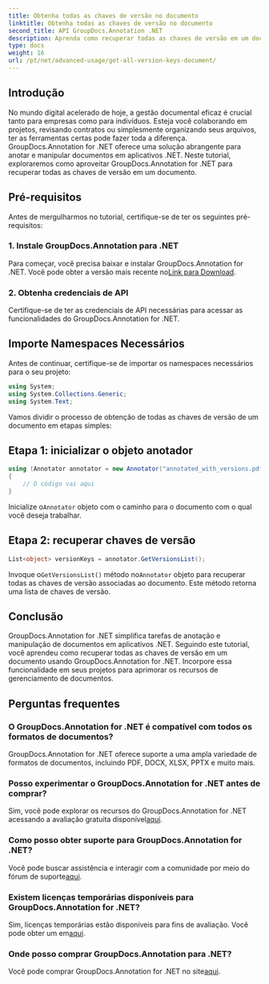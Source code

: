 ```yaml
---
title: Obtenha todas as chaves de versão no documento
linktitle: Obtenha todas as chaves de versão no documento
second_title: API GroupDocs.Annotation .NET
description: Aprenda como recuperar todas as chaves de versão em um documento usando GroupDocs.Annotation for .NET. Aprimore seus recursos de gerenciamento de documentos com este abrangente.
type: docs
weight: 16
url: /pt/net/advanced-usage/get-all-version-keys-document/
---
```

## Introdução
No mundo digital acelerado de hoje, a gestão documental eficaz é crucial tanto para empresas como para indivíduos. Esteja você colaborando em projetos, revisando contratos ou simplesmente organizando seus arquivos, ter as ferramentas certas pode fazer toda a diferença. GroupDocs.Annotation for .NET oferece uma solução abrangente para anotar e manipular documentos em aplicativos .NET. Neste tutorial, exploraremos como aproveitar GroupDocs.Annotation for .NET para recuperar todas as chaves de versão em um documento.
## Pré-requisitos
Antes de mergulharmos no tutorial, certifique-se de ter os seguintes pré-requisitos:
### 1. Instale GroupDocs.Annotation para .NET
 Para começar, você precisa baixar e instalar GroupDocs.Annotation for .NET. Você pode obter a versão mais recente no[Link para Download](https://releases.groupdocs.com/annotation/net/).
### 2. Obtenha credenciais de API
Certifique-se de ter as credenciais de API necessárias para acessar as funcionalidades do GroupDocs.Annotation for .NET.

## Importe Namespaces Necessários
Antes de continuar, certifique-se de importar os namespaces necessários para o seu projeto:
```csharp
using System;
using System.Collections.Generic;
using System.Text;
```

Vamos dividir o processo de obtenção de todas as chaves de versão de um documento em etapas simples:
## Etapa 1: inicializar o objeto anotador
```csharp
using (Annotator annotator = new Annotator("annotated_with_versions.pdf"))
{
    // O código vai aqui
}
```
 Inicialize o`Annotator` objeto com o caminho para o documento com o qual você deseja trabalhar.
## Etapa 2: recuperar chaves de versão
```csharp
List<object> versionKeys = annotator.GetVersionsList();
```
 Invoque o`GetVersionsList()` método no`Annotator` objeto para recuperar todas as chaves de versão associadas ao documento. Este método retorna uma lista de chaves de versão.

## Conclusão
GroupDocs.Annotation for .NET simplifica tarefas de anotação e manipulação de documentos em aplicativos .NET. Seguindo este tutorial, você aprendeu como recuperar todas as chaves de versão em um documento usando GroupDocs.Annotation for .NET. Incorpore essa funcionalidade em seus projetos para aprimorar os recursos de gerenciamento de documentos.
## Perguntas frequentes
### O GroupDocs.Annotation for .NET é compatível com todos os formatos de documentos?
GroupDocs.Annotation for .NET oferece suporte a uma ampla variedade de formatos de documentos, incluindo PDF, DOCX, XLSX, PPTX e muito mais.
### Posso experimentar o GroupDocs.Annotation for .NET antes de comprar?
 Sim, você pode explorar os recursos do GroupDocs.Annotation for .NET acessando a avaliação gratuita disponível[aqui](https://releases.groupdocs.com/).
### Como posso obter suporte para GroupDocs.Annotation for .NET?
 Você pode buscar assistência e interagir com a comunidade por meio do fórum de suporte[aqui](https://forum.groupdocs.com/c/annotation/10).
### Existem licenças temporárias disponíveis para GroupDocs.Annotation for .NET?
 Sim, licenças temporárias estão disponíveis para fins de avaliação. Você pode obter um em[aqui](https://purchase.groupdocs.com/temporary-license/).
### Onde posso comprar GroupDocs.Annotation para .NET?
 Você pode comprar GroupDocs.Annotation for .NET no site[aqui](https://purchase.groupdocs.com/buy).